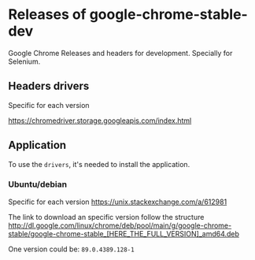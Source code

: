 # Releases of google-chrome-stable-dev 
Google Chrome Releases and headers for development. Specially for Selenium.

## Headers drivers

Specific for each version

https://chromedriver.storage.googleapis.com/index.html

## Application

To use the `drivers`, it's needed to install the application.

### Ubuntu/debian

Specific for each version https://unix.stackexchange.com/a/612981

The link to download an specific version follow the structure http://dl.google.com/linux/chrome/deb/pool/main/g/google-chrome-stable/google-chrome-stable_[HERE_THE_FULL_VERSION]_amd64.deb


One version could be: `89.0.4389.128-1`
